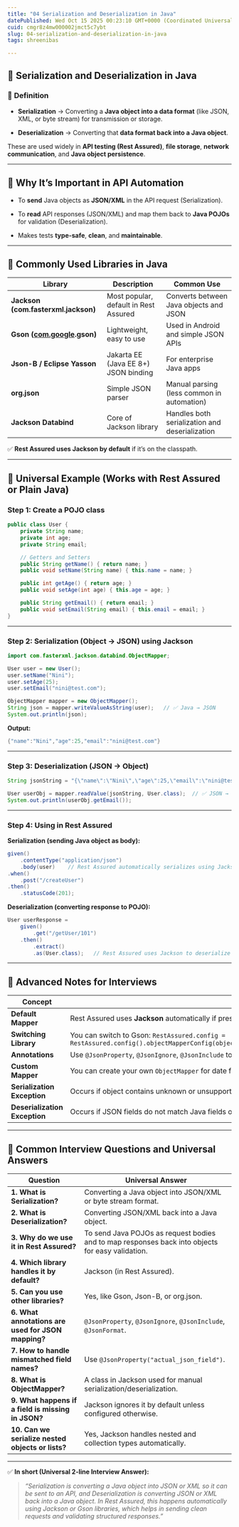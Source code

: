 ```yaml
---
title: "04 Serialization and Deserialization in Java"
datePublished: Wed Oct 15 2025 00:23:10 GMT+0000 (Coordinated Universal Time)
cuid: cmgr8z4mw000002jmct5c7ybt
slug: 04-serialization-and-deserialization-in-java
tags: shreenibas

---
```


## 🧩 **Serialization and Deserialization in Java**

### 🔹 **Definition**

* **Serialization** → Converting a **Java object into a data format** (like JSON, XML, or byte stream) for transmission or storage.
    
* **Deserialization** → Converting that **data format back into a Java object**.
    

These are used widely in **API testing (Rest Assured)**, **file storage**, **network communication**, and **Java object persistence**.

---

## 🔹 **Why It’s Important in API Automation**

* To **send** Java objects as **JSON/XML** in the API request (Serialization).
    
* To **read** API responses (JSON/XML) and map them back to **Java POJOs** for validation (Deserialization).
    
* Makes tests **type-safe**, **clean**, and **maintainable**.
    

---

## 🔹 **Commonly Used Libraries in Java**

| Library | Description | Common Use |
| --- | --- | --- |
| **Jackson (com.fasterxml.jackson)** | Most popular, default in Rest Assured | Converts between Java objects and JSON |
| **Gson (**[**com.google**](http://com.google)**.gson)** | Lightweight, easy to use | Used in Android and simple JSON APIs |
| **Json-B / Eclipse Yasson** | Jakarta EE (Java EE 8+) JSON binding | For enterprise Java apps |
| **org.json** | Simple JSON parser | Manual parsing (less common in automation) |
| **Jackson Databind** | Core of Jackson library | Handles both serialization and deserialization |

✅ **Rest Assured uses Jackson by default** if it’s on the classpath.

---

## 🔹 **Universal Example (Works with Rest Assured or Plain Java)**

### Step 1: Create a POJO class

```java
public class User {
    private String name;
    private int age;
    private String email;

    // Getters and Setters
    public String getName() { return name; }
    public void setName(String name) { this.name = name; }

    public int getAge() { return age; }
    public void setAge(int age) { this.age = age; }

    public String getEmail() { return email; }
    public void setEmail(String email) { this.email = email; }
}
```

---

### Step 2: **Serialization (Object → JSON)** using Jackson

```java
import com.fasterxml.jackson.databind.ObjectMapper;

User user = new User();
user.setName("Nini");
user.setAge(25);
user.setEmail("nini@test.com");

ObjectMapper mapper = new ObjectMapper();
String json = mapper.writeValueAsString(user);   // ✅ Java → JSON
System.out.println(json);
```

**Output:**

```java
{"name":"Nini","age":25,"email":"nini@test.com"}
```

---

### Step 3: **Deserialization (JSON → Object)**

```java
String jsonString = "{\"name\":\"Nini\",\"age\":25,\"email\":\"nini@test.com\"}";

User userObj = mapper.readValue(jsonString, User.class);  // ✅ JSON → Java
System.out.println(userObj.getEmail());
```

---

### Step 4: **Using in Rest Assured**

**Serialization (sending Java object as body):**

```java
given()
    .contentType("application/json")
    .body(user)    // Rest Assured automatically serializes using Jackson
.when()
    .post("/createUser")
.then()
    .statusCode(201);
```

**Deserialization (converting response to POJO):**

```java
User userResponse = 
    given()
        .get("/getUser/101")
    .then()
        .extract()
        .as(User.class);   // Rest Assured uses Jackson to deserialize
```

---

## 🔹 **Advanced Notes for Interviews**

| Concept | Explanation |
| --- | --- |
| **Default Mapper** | Rest Assured uses **Jackson** automatically if present in Maven dependencies. |
| **Switching Library** | You can switch to Gson: `RestAssured.config = RestAssured.config().objectMapperConfig(objectMapperConfig().defaultObjectMapperType(ObjectMapperType.GSON));` |
| **Annotations** | Use `@JsonProperty`, `@JsonIgnore`, `@JsonInclude` to control JSON mapping. |
| **Custom Mapper** | You can create your own `ObjectMapper` for date formats or naming strategies. |
| **Serialization Exception** | Occurs if object contains unknown or unsupported types (e.g., circular references). |
| **Deserialization Exception** | Occurs if JSON fields do not match Java fields or are missing. |

---

## 🔹 **Common Interview Questions and Universal Answers**

| Question | Universal Answer |
| --- | --- |
| **1\. What is Serialization?** | Converting a Java object into JSON/XML or byte stream format. |
| **2\. What is Deserialization?** | Converting JSON/XML back into a Java object. |
| **3\. Why do we use it in Rest Assured?** | To send Java POJOs as request bodies and to map responses back into objects for easy validation. |
| **4\. Which library handles it by default?** | Jackson (in Rest Assured). |
| **5\. Can you use other libraries?** | Yes, like Gson, Json-B, or org.json. |
| **6\. What annotations are used for JSON mapping?** | `@JsonProperty`, `@JsonIgnore`, `@JsonInclude`, `@JsonFormat`. |
| **7\. How to handle mismatched field names?** | Use `@JsonProperty("actual_json_field")`. |
| **8\. What is ObjectMapper?** | A class in Jackson used for manual serialization/deserialization. |
| **9\. What happens if a field is missing in JSON?** | Jackson ignores it by default unless configured otherwise. |
| **10\. Can we serialize nested objects or lists?** | Yes, Jackson handles nested and collection types automatically. |

---

✅ **In short (Universal 2-line Interview Answer):**

> *“Serialization is converting a Java object into JSON or XML so it can be sent to an API, and Deserialization is converting JSON or XML back into a Java object. In Rest Assured, this happens automatically using Jackson or Gson libraries, which helps in sending clean requests and validating structured responses.”*